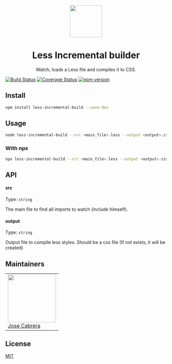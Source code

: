 <div align="center">
  <img height="100"
    src="https://cdn.worldvectorlogo.com/logos/less.svg">
  <h1>Less Incremental builder</h1>
  <p>Watch, loads a Less file and compiles it to CSS.</p>
</div>

[![Build Status](https://travis-ci.com/11joselu/less-incremental-builder.svg?branch=master)](https://travis-ci.com/11joselu/less-incremental-builder)
[![Coverage Status](https://coveralls.io/repos/github/11joselu/less-incremental-builder/badge.svg?branch=master)](https://coveralls.io/github/11joselu/less-incremental-builder?branch=master)
[![npm version](https://img.shields.io/npm/v/less-incremental-builder.svg)](https://www.npmjs.com/package/less-incremental-builder)

<h2>Install</h2>

```bash
npm install less-incremental-build --save-dev
```

<h2>Usage</h2>

```bash
node less-incremental-build --src <main_file>.less --output <output>.css
```

### With npx

```bash
npx less-incremental-build --src <main_file>.less --output <output>.css
```

## API

#### src

Type: `string`

The main file to find all imports to watch (include himself).

#### output

Type: `string`

Output file to compile less styles. Should be a css file (If not exists, it will be created)

<h2>Maintainers</h2>

<table>
  <tr>
    <td>
      <a href="https://github.com/11joselu"><img width="150" height="150" src="https://avatars0.githubusercontent.com/u/8685132?s=460&v=4"></a><br>
      <a href="https://github.com/11joselu">Jose Cabrera</a>
    </td>
  <tr>
</table>

<h2>License</h2>

[MIT](LICENSE.md)
